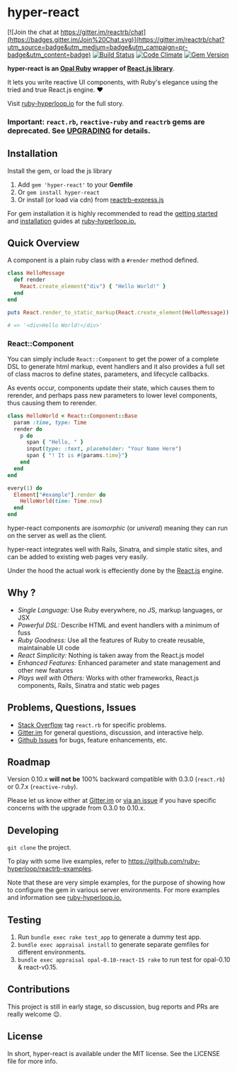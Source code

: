 # hyper-react

[![Join the chat at https://gitter.im/reactrb/chat](https://badges.gitter.im/Join%20Chat.svg)](https://gitter.im/reactrb/chat?utm_source=badge&utm_medium=badge&utm_campaign=pr-badge&utm_content=badge)
[![Build Status](https://travis-ci.org/ruby-hyperloop/hyper-react.svg?branch=master)](https://travis-ci.org/ruby-hyperloop/hyper-react)
[![Code Climate](https://codeclimate.com/github/reactrb/reactrb/badges/gpa.svg)](https://codeclimate.com/github/reactrb/reactrb)
[![Gem Version](https://badge.fury.io/rb/hyper-react.svg)](https://badge.fury.io/rb/hyper-react)

**hyper-react is an [Opal Ruby](http://opalrb.org) wrapper of
[React.js library](https://facebook.github.io/react)**.

It lets you write reactive UI components, with Ruby's elegance using the tried
and true React.js engine. :heart:

Visit [ruby-hyperloop.io](http://ruby-hyperloop.io) for the full story.

### Important: `react.rb`, `reactive-ruby` and `reactrb` gems are **deprecated**. See [**UPGRADING**](UPGRADING.md) for details.

## Installation

Install the gem, or load the js library

1. Add `gem 'hyper-react'` to your **Gemfile**
2. Or `gem install hyper-react`
3. Or install (or load via cdn) from [reactrb-express.js](http://github.com/ruby-hyperloop/reactrb-express)

For gem installation it is highly recommended to read the [getting started](http://ruby-hyperloop.io/get_started/) and [installation](http://ruby-hyperloop.io/installation/) guides at [ruby-hyperloop.io.](http://ruby-hyperloop.io)

## Quick Overview

A component is a plain ruby class with a `#render` method defined.

```ruby
class HelloMessage
  def render
    React.create_element("div") { "Hello World!" }
  end
end

puts React.render_to_static_markup(React.create_element(HelloMessage))

# => '<div>Hello World!</div>'
```

### React::Component

You can simply include `React::Component` to get the power of a complete DSL to generate html markup, event handlers and it also provides a full set of class macros to define states, parameters, and lifecycle callbacks.

As events occur, components update their state, which causes them to rerender, and perhaps pass new parameters to lower level components, thus causing them to rerender.

```ruby
class HelloWorld < React::Component::Base
  param :time, type: Time
  render do
    p do
      span { "Hello, " }
      input(type: :text, placeholder: "Your Name Here")
      span { "! It is #{params.time}"}
    end
  end
end

every(1) do
  Element["#example"].render do
    HelloWorld(time: Time.now)
  end
end
```

hyper-react components are *isomorphic* (or *univeral*) meaning they can run on the server as well as the client.

hyper-react integrates well with Rails, Sinatra, and simple static sites, and can be added to existing web pages very easily.

Under the hood the actual work is effeciently done by the [React.js](https://facebook.github.io/react) engine.


## Why ?

+ *Single Language:*  Use Ruby everywhere, no JS, markup languages, or JSX
+ *Powerful DSL:* Describe HTML and event handlers with a minimum of fuss
+ *Ruby Goodness:* Use all the features of Ruby to create reusable, maintainable UI code
+ *React Simplicity:* Nothing is taken away from the React.js model
+ *Enhanced Features:* Enhanced parameter and state management and other new features
+ *Plays well with Others:* Works with other frameworks, React.js components, Rails, Sinatra and static web pages

## Problems, Questions, Issues

+ [Stack Overflow](http://stackoverflow.com/questions/tagged/react.rb) tag `react.rb` for specific problems.
+ [Gitter.im](https://gitter.im/reactrb/chat) for general questions, discussion, and interactive help.
+ [Github Issues](https://github.com/reactrb/reactrb/issues) for bugs, feature enhancements, etc.


## Roadmap

Version 0.10.x **will not be** 100% backward compatible with 0.3.0 (`react.rb`) or 0.7.x (`reactive-ruby`).

Please let us know either at [Gitter.im](https://gitter.im/reactrb/chat) or [via an issue](https://github.com/reactrb/reactrb/issues) if you have specific concerns with the upgrade from 0.3.0 to 0.10.x.

## Developing

`git clone` the project.

To play with some live examples, refer to https://github.com/ruby-hyperloop/reactrb-examples.

Note that these are very simple examples, for the purpose of showing how to configure the gem in various server environments.  For more examples and information see [ruby-hyperloop.io.](http://ruby-hyperloop.io)

## Testing

1. Run `bundle exec rake test_app` to generate a dummy test app.
2. `bundle exec appraisal install` to generate separate gemfiles for different environments.
2. `bundle exec appraisal opal-0.10-react-15 rake` to run test for opal-0.10 & react-v0.15.

## Contributions

This project is still in early stage, so discussion, bug reports and PRs are
really welcome :wink:.


## License

In short, hyper-react is available under the MIT license. See the LICENSE file for
more info.
